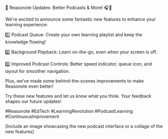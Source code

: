 📣 Reasonote Updates: Better Podcasts & More! 🎧🚀

We're excited to announce some fantastic new features to enhance your learning experience:

1️⃣ Podcast Queue: Create your own learning playlist and keep the knowledge flowing!

2️⃣ Background Playback: Learn on-the-go, even when your screen is off.

3️⃣ Improved Podcast Controls: Better speed indicator, queue icon, and layout for smoother navigation.

Plus, we've made some behind-the-scenes improvements to make Reasonote even better!

Try these new features and let us know what you think. Your feedback shapes our future updates!

#Reasonote #EdTech #LearningRevolution #PodcastLearning #ContinuousImprovement

[Include an image showcasing the new podcast interface or a collage of the new features]
